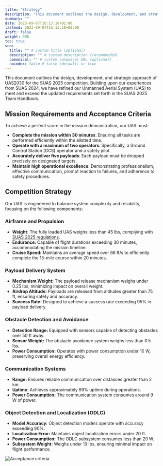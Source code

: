 ```yaml
---
title: "Strategy"
description: "This document outlines the design, development, and strategic approach of UAS2030 for the SUAS 2025 competition"
summary: ""
date: 2023-09-07T16:13:18+02:00
lastmod: 2023-09-07T16:13:18+02:00
draft: false
weight: 900
toc: true
seo:
  title: "" # custom title (optional)
  description: "" # custom description (recommended)
  canonical: "" # custom canonical URL (optional)
  noindex: false # false (default) or true
---
```


This document outlines the design, development, and strategic approach
of UAS2030 for the SUAS 2025 competition. Building upon our experiences
from SUAS 2024, we have refined our Unmanned Aerial System (UAS) to meet
and exceed the updated requirements set forth in the SUAS 2025 Team
Handbook.

## Mission Requirements and Acceptance Criteria

To achieve a perfect score in the mission demonstration, our UAS must:

- **Complete the mission within 30 minutes**: Ensuring all tasks are
performed efficiently within the allotted time.
- **Operate with a maximum of two operators**: Specifically, a Ground
Control Station (GCS) operator and a safety pilot.
- **Accurately deliver five payloads**: Each payload must be dropped
precisely on designated targets.
- **Maintain high operational excellence**: Demonstrating
professionalism, effective communication, prompt reaction to failures,
and adherence to safety procedures.

## Competition Strategy

Our UAS is engineered to balance system complexity and reliability,
focusing on the following components:

### Airframe and Propulsion
- **Weight:** The fully loaded UAS weighs less than 45 lbs, complying with [SUAS 2025 regulations](https://robonation.gitbook.io/suas-resources).
- **Endurance:** Capable of flight durations exceeding 30 minutes, accommodating the mission timeline.
- **Cruise Speed:** Maintains an average speed over 66 ft/s to efficiently complete the 15-mile course within 20 minutes.

### Payload Delivery System

- **Mechanism Weight:** The payload release mechanism weighs under 0.25 lbs, minimizing impact on overall weight.
- **Airdrop Altitude:** Payloads are released from altitudes greater than 75 ft, ensuring safety and accuracy.
- **Success Rate:** Designed to achieve a success rate exceeding 95\% in payload delivery.

### Obstacle Detection and Avoidance

- **Detection Range:** Equipped with sensors capable of detecting obstacles over 50 ft away.
- **Sensor Weight:** The obstacle avoidance system weighs less than 0.5 lbs.
- **Power Consumption:** Operates with power consumption under 10 W, preserving overall energy efficiency.

### Communication Systems

- **Range:** Ensures reliable communication over distances greater than 2 km.
- **Uptime:** Achieves approximately 99\% uptime during operations.
- **Power Consumption:** The communication system consumes around 9 W of power.

### Object Detection and Localization (ODLC)

- **Model Accuracy:** Object detection models operate with accuracy exceeding 90\%.
- **Localization Error:** Maintains object localization errors under 20 ft.
- **Power Consumption:** The ODLC subsystem consumes less than 20 W.
- **Subsystem Weight:** Weighs under 10 lbs, ensuring minimal impact on flight performance.

![Acceptance criteria](images/suas2025-acceptance.PNG)
